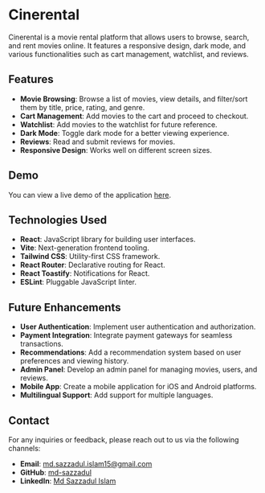 # Cinerental

Cinerental is a movie rental platform that allows users to browse, search, and rent movies online. It features a responsive design, dark mode, and various functionalities such as cart management, watchlist, and reviews.

## Features

- **Movie Browsing**: Browse a list of movies, view details, and filter/sort them by title, price, rating, and genre.
- **Cart Management**: Add movies to the cart and proceed to checkout.
- **Watchlist**: Add movies to the watchlist for future reference.
- **Dark Mode**: Toggle dark mode for a better viewing experience.
- **Reviews**: Read and submit reviews for movies.
- **Responsive Design**: Works well on different screen sizes.

## Demo

You can view a live demo of the application [here](https://your-demo-link.com).

## Technologies Used

- **React**: JavaScript library for building user interfaces.
- **Vite**: Next-generation frontend tooling.
- **Tailwind CSS**: Utility-first CSS framework.
- **React Router**: Declarative routing for React.
- **React Toastify**: Notifications for React.
- **ESLint**: Pluggable JavaScript linter.

## Future Enhancements

- **User Authentication**: Implement user authentication and authorization.
- **Payment Integration**: Integrate payment gateways for seamless transactions.
- **Recommendations**: Add a recommendation system based on user preferences and viewing history.
- **Admin Panel**: Develop an admin panel for managing movies, users, and reviews.
- **Mobile App**: Create a mobile application for iOS and Android platforms.
- **Multilingual Support**: Add support for multiple languages.

## Contact

For any inquiries or feedback, please reach out to us via the following channels:

- **Email**: [md.sazzadul.islam15@gmail.com](mailto:md.sazzadul.islam15@gmail.com)
- **GitHub**: [md-sazzadul](https://github.com/md-sazzadul)
- **LinkedIn**: [Md Sazzadul Islam](https://www.linkedin.com/in/md-sazzadul-islam15/)
